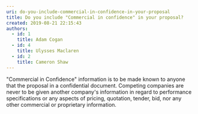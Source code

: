 ```yaml
---
uri: do-you-include-commercial-in-confidence-in-your-proposal
title: Do you include "Commercial in confidence" in your proposal?
created: 2019-08-21 22:15:43
authors:
  - id: 1
    title: Adam Cogan
  - id: 4
    title: Ulysses Maclaren
  - id: 2
    title: Cameron Shaw
---
```





<span class='intro'> <p class="ssw15-rteElement-P">&quot;Commercial in Confidence&quot; information is to be made known to anyone that the proposal in a confidential document. Competing companies are never to be given another company's information in regard to performance specifications or any aspects of pricing, quotation, tender, bid, nor any other commercial or proprietary information.​​​<br></p> </span>

<p>​<br><br></p>


